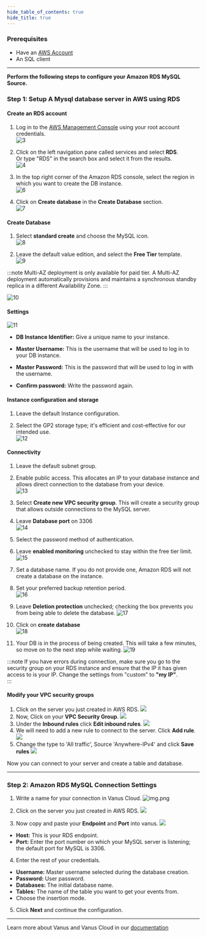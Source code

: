 ```yaml
--- 
hide_table_of_contents: true
hide_title: true
---
```


### Prerequisites

- Have an [AWS Account ](https://aws.amazon.com)
- An SQL client 

---

**Perform the following steps to configure your Amazon RDS MySQL Source.**

### Step 1: Setup A Mysql database server in AWS using RDS

#### Create an RDS account

1. Log in to the [AWS Management Console](https://aws.amazon.com/) using your root account credentials.  
![3](images/1.png)

2. Click on the left navigation pane called services and select **RDS**.  
Or type "RDS" in the search box and select it from the results.   
![4](images/2.png)   

3. In the top right corner of the Amazon RDS console, select the region in which you want to create the DB instance.   
![6](images/3.png)   

4. Click on **Create database** in the **Create Database** section.  
![7](images/4.png)   


#### Create Database

1. Select **standard create** and choose the MySQL icon.  
![8](images/5.png)

2. Leave the default value edition, and select the **Free Tier** template.   
![9](images/6.png)

:::note
Multi-AZ deployment is only available for paid tier. A Multi-AZ deployment automatically provisions and maintains a synchronous standby replica in a different Availability Zone.
:::

![10](images/7.png)   


#### Settings

![11](images/8.png)   
- **DB Instance Identifier:** Give a unique name to your instance.  

- **Master Username:** This is the username that will be used to log in to your DB instance.

- **Master Password:** This is the password that will be used to log in with the username.

- **Confirm password:** Write the password again.


#### Instance configuration and storage

1. Leave the default Instance configuration. 

2. Select the GP2 storage type; it's efficient and cost-effective for our intended use.  
![12](images/9.png)   


#### Connectivity

1. Leave the default subnet group.  

2. Enable public access. This allocates an IP to your database instance and allows direct connection to the database from your device.  
![13](images/10.png)

3. Select **Create new VPC security group**. This will create a security group that allows outside connections to the MySQL server.  

4. Leave **Database port** on 3306   
![14](images/11.png)   

5. Select the password method of authentication.   

6. Leave **enabled monitoring** unchecked to stay within the free tier limit.  
![15](images/12.png) 

7. Set a database name. If you do not provide one, Amazon RDS will not create a database on the instance.

8. Set your preferred backup retention period.  
![16](images/13.png)  

9. Leave **Deletion protection** unchecked; checking the box prevents you from being able to delete the database.
![17](images/14.png)

10. Click on **create database**  
![18](images/15.png)   

11. Your DB is in the process of being created. This will take a few minutes, so move on to the next step while waiting.
    ![19](images/16.png)   

:::note
If you have errors during connection, make sure you go to the security group on your RDS instance and ensure that the IP it has given access to is your IP. Change the settings from "custom" to **"my IP"**.    
:::


#### Modify your VPC security groups

1. Click on the server you just created in AWS RDS.
![](images/17.png)
2. Now, Click on your **VPC Security Group**.
![](images/18.png)
3. Under the **Inbound rules** click **Edit inbound rules**.
![](images/19.png)
4. We will need to add a new rule to connect to the server. Click **Add rule**.
![](images/20.png)
5. Change the type to 'All traffic', Source 'Anywhere-IPv4' and click **Save rules**
![](images/21.png)

Now you can connect to your server and create a table and database. 

---

### Step 2: Amazon RDS MySQL Connection Settings
1. Write a name for your connection in Vanus Cloud.
![img.png](images/name.png)

2. Click on the server you just created in AWS RDS.
![](images/23.png)

3. Now copy and paste your **Endpoint** and **Port** into vanus.
![](images/24.png)
- **Host:** This is your RDS endpoint.
- **Port:** Enter the port number on which your MySQL server is listening; the default port for MySQL is 3306.

4. Enter the rest of your credentials.
- **Username:** Master username selected during the database creation.
- **Password:** User password.
- **Databases:** The initial database name.
- **Tables:** The name of the table you want to get your events from.
- Choose the insertion mode.

5. Click **Next** and continue the configuration.

---

Learn more about Vanus and Vanus Cloud in our [documentation](https://docs.vanus.ai/getting-started/what-is-vanus)
